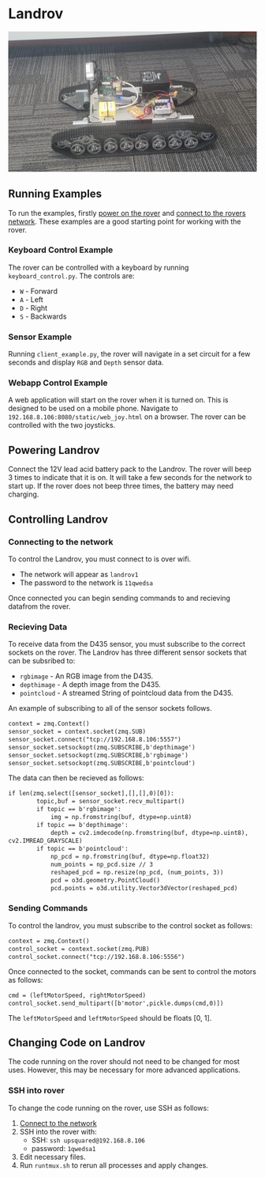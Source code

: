 # Landrov

![Landrov](./images/landrov.jpg)

## Running Examples

To run the examples, firstly [power on the rover](#Powering-Landrov) and [connect to the rovers network](#Connecting-to-the-network). These examples are a good starting point for working with the rover.

### Keyboard Control Example

The rover can be controlled with a keyboard by running `keyboard_control.py`. The controls are:
 - `W` - Forward
 - `A` - Left
 - `D` - Right
 - `S` - Backwards

### Sensor Example

Running `client_example.py`, the rover will navigate in a set circuit for a few seconds and display `RGB` and `Depth` sensor data.

### Webapp Control Example

A web application will start on the rover when it is turned on. This is designed to be used on a mobile phone. Navigate to `192.168.8.106:8080/static/web_joy.html` on a browser. The rover can be controlled with the two joysticks.

## Powering Landrov

Connect the 12V lead acid battery pack to the Landrov. The rover will beep 3 times to indicate that it is on. It will take a few seconds for the network to start up. If the rover does not beep three times, the battery may need charging.

## Controlling Landrov

### Connecting to the network

To control the Landrov, you must connect to is over wifi. 
- The network will appear as `landrov1` 
- The password to the network is `11qwedsa`

Once connected you can begin sending commands to and recieving datafrom the rover.

### Recieving Data

To receive data from the D435 sensor, you must subscribe to the correct sockets on the rover. The Landrov has three different sensor sockets that can be subsribed to:

- `rgbimage` - An RGB image from the D435.
- `depthimage` - A depth image from the D435.
- `pointcloud` - A streamed String of pointcloud data from the D435.

An example of subscribing to all of the sensor sockets follows.

```
context = zmq.Context()
sensor_socket = context.socket(zmq.SUB)
sensor_socket.connect("tcp://192.168.8.106:5557")
sensor_socket.setsockopt(zmq.SUBSCRIBE,b'depthimage') 
sensor_socket.setsockopt(zmq.SUBSCRIBE,b'rgbimage') 
sensor_socket.setsockopt(zmq.SUBSCRIBE,b'pointcloud')
```

The data can then be recieved as follows:

```
if len(zmq.select([sensor_socket],[],[],0)[0]):
        topic,buf = sensor_socket.recv_multipart()
        if topic == b'rgbimage':
            img = np.fromstring(buf, dtype=np.uint8)
        if topic == b'depthimage':
            depth = cv2.imdecode(np.fromstring(buf, dtype=np.uint8), cv2.IMREAD_GRAYSCALE) 
        if topic == b'pointcloud':
            np_pcd = np.fromstring(buf, dtype=np.float32)
            num_points = np_pcd.size // 3
            reshaped_pcd = np.resize(np_pcd, (num_points, 3))
            pcd = o3d.geometry.PointCloud()
            pcd.points = o3d.utility.Vector3dVector(reshaped_pcd)
```

### Sending Commands

To control the landrov, you must subscribe to the control socket as follows:

```
context = zmq.Context()
control_socket = context.socket(zmq.PUB)
control_socket.connect("tcp://192.168.8.106:5556")
```
Once connected to the socket, commands can be sent to control the motors as follows:

```
cmd = (leftMotorSpeed, rightMotorSpeed)
control_socket.send_multipart([b'motor',pickle.dumps(cmd,0)])
```
The `leftMotorSpeed` and `leftMotorSpeed` should be floats [0, 1].

## Changing Code on Landrov

The code running on the rover should not need to be changed for most uses. However, this may be necessary for more advanced applications.

### SSH into rover

To change the code running on the rover, use SSH as follows:

1. [Connect to the network](#Connecting-to-the-network)
2. SSH into the rover with:
    - SSH: `ssh upsquared@192.168.8.106`
    - password: `1qwedsa1`
3. Edit necessary files.
4. Run `runtmux.sh` to rerun all processes and apply changes.